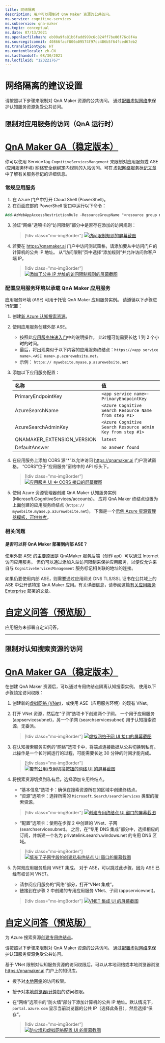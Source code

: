 ```yaml
---
title: 网络隔离
description: 用户可以限制对 QnA Maker 资源的公共访问。
ms.service: cognitive-services
ms.subservice: qna-maker
ms.topic: conceptual
ms.date: 07/13/2021
ms.openlocfilehash: eb00a9fa81b6fadd999c6c824ff7be06f76c8f4a
ms.sourcegitcommit: 40866facf800a09574f97cc486b5f64fced67eb2
ms.translationtype: HT
ms.contentlocale: zh-CN
ms.lasthandoff: 08/30/2021
ms.locfileid: "123221767"
---
```

# <a name="recommended-settings-for-network-isolation"></a>网络隔离的建议设置

请按照以下步骤来限制对 QnA Maker 资源的公共访问。 通过[配置虚拟网络](../../cognitive-services-virtual-networks.md?tabs=portal)来保护认知服务资源免受公共访问。

## <a name="restrict-access-to-app-service-qna-runtime"></a>限制对应用服务的访问（QnA 运行时）

# <a name="qna-maker-ga-stable-release"></a>[QnA Maker GA（稳定版本）](#tab/v1)

你可以使用 ServiceTag `CognitiveServicesMangement` 来限制对应用服务或 ASE (应用服务环境) 网络安全组绑定内规则的入站访问。可在 [虚拟网络服务标记文章](../../../virtual-network/service-tags-overview.md)中了解有关服务标记的详细信息。 

### <a name="regular-app-service"></a>常规应用服务

1. 在 Azure 门户中打开 Cloud Shell (PowerShell)。
2. 在页面底部的 PowerShell 窗口中运行以下命令：

```ps
Add-AzWebAppAccessRestrictionRule -ResourceGroupName "<resource group name>" -WebAppName "<app service name>" -Name "cognitive services Tag" -Priority 100 -Action Allow -ServiceTag "CognitiveServicesManagement" 
```
3.  验证“网络”选项卡的“访问限制”部分中是否存在添加的访问规则：   

    > [!div class="mx-imgBorder"]
    > [ ![访问限制规则的屏幕截图]( ../media/network-isolation/access-restrictions.png) ](  ../media/network-isolation/access-restrictions.png#lightbox)

4. 若要在 https://qnamaker.ai 门户中访问测试窗格，请添加要从中访问门户的计算机的公共 IP 地址。  从“访问限制”页中选择“添加规则”并允许访问你客户端 IP。  

    > [!div class="mx-imgBorder"]
    > [![添加了公共 IP 地址的访问限制规则的屏幕截图]( ../media/network-isolation/public-address.png)](  ../media/network-isolation/public-address.png#lightbox)

### <a name="configure-app-service-environment-to-host-qna-maker-app-service"></a>配置应用服务环境以承载 QnA Maker 应用服务

应用服务环境 (ASE) 可用于托管 QnA Maker 应用服务实例。 请遵循以下步骤进行配置：

1. 创建[新 Azure 认知搜索资源](https://ms.portal.azure.com/#create/Microsoft.Search)。
2. 使用应用服务创建外部 ASE。
    - 按照此[应用服务快速入门](../../../app-service/environment/create-external-ase.md#create-an-ase-and-an-app-service-plan-together)中的说明操作。 此过程可能需要长达 1 到 2 个小时的时间。
    - 最后，将出现类似于以下内容的应用服务终结点：`https://<app service name>.<ASE name>.p.azurewebsite.net`。 
    - 示例： `https:// mywebsite.myase.p.azurewebsite.net`  
3. 添加以下应用服务配置：
    
    | 名称                       | 值                                                     |
    |:---------------------------|:----------------------------------------------------------| 
    | PrimaryEndpointKey         | `<app service name>-PrimaryEndpointKey`                   | 
    | AzureSearchName            | `<Azure Cognitive Search Resource Name from step #1>`     | 
    | AzureSearchAdminKey        | `<Azure Cognitive Search Resource admin Key from step #1>`| 
    | QNAMAKER_EXTENSION_VERSION | `latest`                                                  |
    | DefaultAnswer              | `no answer found`                                         |

4. 在应用服务上添加 CORS 源“*”以允许访问 https://qnamaker.ai 门户测试窗格。 “CORS”位于“应用服务”窗格中的 API 标头下。

    > [!div class="mx-imgBorder"]
    > [![应用服务 UI 中 CORS 接口的屏幕截图]( ../media/network-isolation/cross-orgin-resource-sharing.png)](  ../media/network-isolation/cross-orgin-resource-sharing.png#lightbox)

5. 使用 Azure 资源管理器创建 QnA Maker 认知服务实例 (Microsoft.CognitiveServices/accounts)。 应将 QnA Maker 终结点设置为上面创建的应用服务终结点 (`https:// mywebsite.myase.p.azurewebsite.net`)。 下面是一个[示例 Azure 资源管理器模板，可供参考](https://github.com/pchoudhari/QnAMakerBackupRestore/tree/master/QnAMakerASEArmTemplate)。

### <a name="related-questions"></a>相关问题

#### <a name="can-qna-maker-be-deployed-to-an-internal-ase"></a>是否可以将 QnA Maker 部署到内部 ASE？ 

使用外部 ASE 的主要原因是 QnAMaker 服务后端（创作 api）可以通过 Internet 访问应用服务。 但仍可以通过添加入站访问限制来保护应用服务，以便仅允许来自与 `CognitiveServicesManagement` 服务标记相关联的地址的连接。

如果仍要使用内部 ASE，则需要通过应用网关 DNS TLS/SSL 证书在公共域上的 ASE 中公开该特定 QnA Maker 应用。有关详细信息，请参阅这篇[有关应用服务 Enterprise 部署的文章](/azure/architecture/reference-architectures/enterprise-integration/ase-standard-deployment)。

    
# <a name="custom-question-answering-preview-release"></a>[自定义问答（预览版）](#tab/v2)

应用服务未部署自定义问答。

---

## <a name="restrict-access-to-cognitive-search-resource"></a>限制对认知搜索资源的访问

# <a name="qna-maker-ga-stable-release"></a>[QnA Maker GA（稳定版本）](#tab/v1)

在创建 QnA Maker 资源后，可以通过专用终结点隔离认知搜索实例。 使用以下步骤锁定访问权限：

1. 创建新的[虚拟网络 (VNet)](https://portal.azure.com/#create/Microsoft.VirtualNetwork-ARM)，或使用 ASE（应用服务环境）的现有 VNet。
2. 打开 VNet 资源，然后在“子网”选项卡下创建两个子网。 一个用于应用服务 (appservicesubnet)，另一个子网 (searchservicesubnet) 用于认知搜索资源，无委派。  

    > [!div class="mx-imgBorder"]
    > [![虚拟网络子网 UI 接口的屏幕截图]( ../media/network-isolation/subnets.png)](  ../media/network-isolation/subnets.png#lightbox)

3. 在认知搜索服务实例的“网络”选项卡中，将端点连接数据从公共切换到私有。 此操作是一个长时间运行的过程，可能需要长达 30 分钟的时间才能完成。

    > [!div class="mx-imgBorder"]
    > [![带有公用/专用切换按钮的网络 UI 的屏幕截图]( ../media/network-isolation/private.png)](  ../media/network-isolation/private.png#lightbox)

4. 将搜索资源切换到私有后，选择添加专用终结点。
    - “基本信息”选项卡：确保在搜索资源所在的区域中创建终结点。
    - “资源”选项卡：选择所需的 `Microsoft.Search/searchServices` 类型的搜索资源。

    > [!div class="mx-imgBorder"]
    > [![创建专用终结点 UI 窗口的屏幕截图]( ../media/network-isolation/private-endpoint.png)](  ../media/network-isolation/private-endpoint.png#lightbox)

    - “配置”选项卡：使用在步骤 2 中创建的 VNet、子网 (searchservicesubnet)。 之后，在“专用 DNS 集成”部分中，选择相应的订阅，并新建一个名为 privatelink.search.windows.net 的专用 DNS 区域。 

     > [!div class="mx-imgBorder"]
     > [![填充了子网字段的创建私有终结点 UI 窗口的屏幕截图]( ../media/network-isolation/subnet.png)](  ../media/network-isolation/subnet.png#lightbox)

5. 为常规应用服务启用 VNET 集成。 对于 ASE，可以跳过此步骤，因为 ASE 已经有权访问 VNET。
    - 请参阅应用服务的“网络”部分，打开“VNet 集成”。 
    - 链接到在步骤 2 中创建的专用应用服务 VNet、子网 (appservicevnet)。
    
     > [!div class="mx-imgBorder"]
     > [![VNET 集成 UI 的屏幕截图]( ../media/network-isolation/integration.png)](  ../media/network-isolation/integration.png#lightbox)


# <a name="custom-question-answering-preview-release"></a>[自定义问答（预览版）](#tab/v2)

为 Azure 搜索资源[创建专用终结点](../reference-private-endpoint.md)。

请按照以下步骤来限制对 QnA Maker 资源的公共访问。 通过[配置虚拟网络](../../cognitive-services-virtual-networks.md?tabs=portal)来保护认知服务资源免受公共访问。

基于 VNet 限制对认知服务资源的访问权限后，可以从本地网络或本地浏览器浏览 https://qnamaker.ai 门户上的知识库。
- 授予对[本地网络](../../cognitive-services-virtual-networks.md?tabs=portal#configuring-access-from-on-premises-networks)的访问权限。
- 授予对[本地浏览器/计算机](../../cognitive-services-virtual-networks.md?tabs=portal#managing-ip-network-rules)的访问权限。
- 在“网络”选项卡的“防火墙”部分下添加计算机的公共 IP 地址。默认情况下，`portal.azure.com` 显示当前浏览器的公共 IP（选择此条目），然后选择“保存”。  

     > [!div class="mx-imgBorder"]
     > [![防火墙和虚拟网络配置 UI 的屏幕截图]( ../media/network-isolation/firewall.png)](  ../media/network-isolation/firewall.png#lightbox)

---


